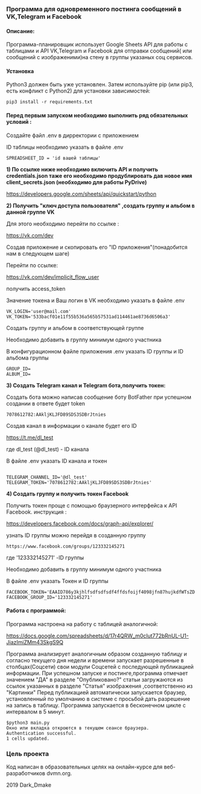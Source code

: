 ### Программа для одновременного постинга сообщений  в VK,Telegram и Facebook




#### Описание:

Программа-планировщик использует Google Sheets API для работы с таблицами и API VK,Telegram и Facebook для отправки сообщений( или сообщений с изображеними)на стену в группы указаных соц сервисов.



#### Установка

Python3 должен быть уже установлен. Затем используйте pip (или pip3, есть конфликт с Python2) для установки зависимостей: 

```
pip3 install -r requirements.txt
```


#### Перед первым запуском необходимо выполнить ряд обязательных условий :
Создайте  файл .env в дирректории с приложением 

ID таблицы необходимо указать в  файле .env
```
SPREADSHEET_ID = 'id вашей таблицы'
```


<b>1) По ссылке ниже необходимо включить API и получить credentials.json таже его необходимо продублировать дав новое имя client_secrets.json
 (необходимо для работы PyDrive)</b>

 https://developers.google.com/sheets/api/quickstart/python









<b>2) Получить "ключ доступа пользователя" ,создать группу и альбом в данной группе VK </b>

Для этого необходимо перейти по ссылке :

https://vk.com/dev

Cоздав приложение и скопировать его "ID приложения"(понадобится нам в следующем шаге)

Перейти по ссылке:

https://vk.com/dev/implicit_flow_user

получить access_token

Значение токена и Ваш логин в VK необходимо указать в  файле .env

```
VK_LOGIN='user@mail.com'
VK_TOKEN='533bacf01e11f55b536a565b57531ad114461ae8736d6506a3'

```
Создать группу и альбом в соответствующей группе

Необходимо добавить в группу минимум одного участника

В конфигурационном файле приложения .env указать ID группы и ID альбома группы
```
GROUP_ID=
ALBUM_ID=
```

<b>3) Создать Telegram канал и Telegram бота,получить токен: </b>

Создать бота можно написав сообщение боту BotFather
при успешном создании в ответе будет token

```Use this token to access the HTTP API:
7078612782:AAkljKLJFD89SDS3SDBrJtnies
```
Создав канал в информации о канале будет его ID 

https://t.me/dl_test


где dl_test (@dl_test) - ID канала


В  файле  .env указать ID канала и токен

```

TELEGRAM_CHANNEL_ID='@dl_test'
TELEGRAM_TOKEN='7078612782:AAkljKLJFD89SDS3SDBrJtnies'
```
<b>4) Создать группу и получить токен Facebook </b>

Получить токен проще с помощью браузерного интерфейса к API Facebook.
инструкция :

https://developers.facebook.com/docs/graph-api/explorer/

узнать ID группы можно перейдя в созданную группу
```
https://www.facebook.com/groups/123332145271
```
где '123332145271' -ID группы

Необходимо добавить в группу минимум одного участника

В  файле .env указать Токен и ID группы

```
FACEBOOK_TOKEN='EAAID786y3kjhlfsdfsdfsdf4ffdsfoijf4098jfn87hujkdfWTsZD'
FACEBOOK_GROUP_ID='123332145271'

```

#### Работа с программой:
Программа настроена на работу с таблицей аналогичной:

https://docs.google.com/spreadsheets/d/17r4QRW_m0clut772bRnUL-U1-JiazImiZMm43SkgS9Q

Программа анализирует аналогичным образом созданную таблицу и согласно текущего дня недели и времени запускает разрешенные  в столбцах(Соцсети) свои модули Соцсетей с последующей публикацией информации.
При успешном запуске и постинге,программа отмечает значением "ДА" в разделе "Опубликовано?"
статьи загружаются из ссылок указанных в  разделе "Статья" изображения ,соответственно  из "Картинки"
Перед публикацией  автоматически запускается браузер, установленный по умолчанию в системе с просьбой дать разрешение на запись в таблицу.
Программа запускается в бесконечном цикле с интервалом в 5 минут.
```
$python3 main.py
Окно или вкладка откроются в текущем сеансе браузера.
Authentication successful.
1 cells updated.
```


### Цель проекта

Код написан в образовательных целях на онлайн-курсе для веб-разработчиков dvmn.org.

2019 Dark_Dmake

